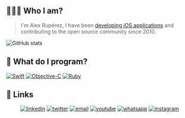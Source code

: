 ## 👨🏼‍💻 Who I am?

> I'm Alex Rupérez,
> I have been [developing iOS applications](https://linkedin.com/in/alexruperez) and contributing to the open source community since 2010.

![GitHub stats](https://github-readme-stats.vercel.app/api?username=alexruperez&count_private=true&show_icons=true&theme=dark)

## 📝 What do I program?

[![Swift](https://img.shields.io/badge/language-Swift-orange)](https://swift.org) [![Objective-C](https://img.shields.io/badge/language-Objective--C-blue)](https://developer.apple.com/library/archive/documentation/Cocoa/Conceptual/ProgrammingWithObjectiveC/Introduction/Introduction.html) [![Ruby](https://img.shields.io/badge/language-Ruby-red)](https://www.ruby-lang.org)

## 🔗 Links

<p align="center">
  <a href="https://www.linkedin.com/in/alexruperez"><img src="https://img.icons8.com/color/96/000000/linkedin.png" alt="linkedin"/></a>
  <a href="https://twitter.com/alexruperez"><img src="https://img.icons8.com/color/96/000000/twitter-squared.png" alt="twitter"/></a>
  <a href="mailto:me@alexruperez.com"><img src="https://img.icons8.com/color/96/000000/gmail.png" alt="email"/></a>
  <a href="https://www.youtube.com/user/alexruperez"><img src="https://img.icons8.com/color/96/000000/youtube.png" alt="youtube"/></a>
  <a href="https://wa.me/message/X373SHMZOGK7E1"><img src="https://img.icons8.com/color/96/000000/whatsapp.png" alt="whatsapp"/></a>
  <a href="https://www.instagram.com/alexruperez"><img src="https://img.icons8.com/color/96/000000/instagram-new.png" alt="instagram"/></a>
</p>
